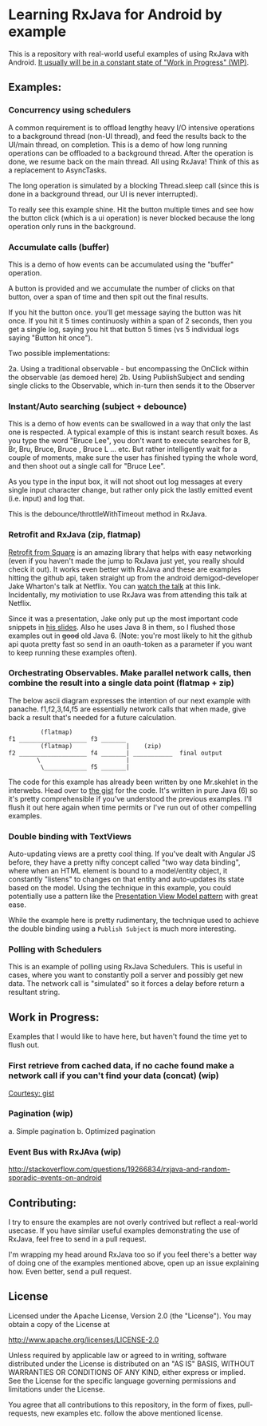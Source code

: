 Learning RxJava for Android by example
==============

This is a repository with real-world useful examples of using RxJava with Android. [It usually will be in a constant state of "Work in Progress" (WIP)](http://nerds.weddingpartyapp.com/tech/2014/09/15/learning-rxjava-with-android-by-example/).

## Examples:

### Concurrency using schedulers

A common requirement is to offload lengthy heavy I/O intensive operations to a background thread (non-UI thread), and feed the results back to the UI/main thread, on completion. This is a demo of how long running operations can be offloaded to a background thread. After the operation is done, we resume back on the main thread. All using RxJava! Think of this as a replacement to AsyncTasks.

The long operation is simulated by a blocking Thread.sleep call (since this is done in a background thread, our UI is never interrupted).

To really see this example shine. Hit the button multiple times and see how the button click (which is a ui operation) is never blocked because the long operation only runs in the background.

### Accumulate calls (buffer)

This is a demo of how events can be accumulated using the "buffer" operation.

A button is provided and we accumulate the number of clicks on that button, over a span of time and then spit out the final results.

If you hit the button once. you'll get message saying the button was hit once. If you hit it 5 times continuosly within a span of 2 seconds, then you get a single log, saying you hit that button 5 times (vs 5 individual logs saying "Button hit once").

Two possible implementations:

2a. Using a traditional observable - but encompassing the OnClick within the observable (as demoed here)
2b. Using PublishSubject and sending single clicks to the Observable, which in-turn then sends it to the Observer

### Instant/Auto searching (subject + debounce)

This is a demo of how events can be swallowed in a way that only the last one is respected. A typical example of this is instant search result boxes. As you type the word "Bruce Lee", you don't want to execute searches for B, Br, Bru, Bruce, Bruce , Bruce L ... etc. But rather intelligently wait for a couple of moments, make sure the user has finished typing the whole word, and then shoot out a single call for "Bruce Lee".

As you type in the input box, it will not shoot out log messages at every single input character change, but rather only pick the lastly emitted event (i.e. input) and log that.

This is the debounce/throttleWithTimeout method in RxJava.

### Retrofit and RxJava (zip, flatmap)

[Retrofit from Square](http://square.github.io/retrofit/) is an amazing library that helps with easy networking (even if you haven't made the jump to RxJava just yet, you really should check it out). It works even better with RxJava and these are examples hitting the github api, taken straight up from the android demigod-developer Jake Wharton's talk at Netflix. You can [watch the talk](https://www.youtube.com/watch?v=aEuNBk1b5OE#t=2480) at this link. Incidentally, my motiviation to use RxJava was from attending this talk at Netflix.

Since it was a presentation, Jake only put up the most important code snippets in [his slides](https://speakerdeck.com/jakewharton/2014-1). Also he uses Java 8 in them, so I flushed those examples out in ~~good~~ old Java 6. (Note: you're most likely to hit the github api quota pretty fast so send in an oauth-token as a parameter if you want to keep running these examples often).

### Orchestrating Observables. Make parallel network calls, then combine the result into a single data point  (flatmap + zip)

The below ascii diagram expresses the intention of our next example with panache. f1,f2,3,f4,f5 are essentially network calls that when made, give back a result that's needed for a future calculation.


             (flatmap)
    f1 ___________________ f3 _______
             (flatmap)               |    (zip)
    f2 ___________________ f4 _______| ___________  final output
            \                        |
             \____________ f5 _______|

The code for this example has already been written by one Mr.skehlet in the interwebs. Head over to [the gist](https://gist.github.com/skehlet/9418379) for the code. It's written in pure Java (6) so it's pretty comprehensible if you've understood the previous examples. I'll flush it out here again when time permits or I've run out of other compelling examples.

### Double binding with TextViews

Auto-updating views are a pretty cool thing. If you've dealt with Angular JS before, they have a pretty nifty concept called "two way data binding", where when an HTML element is bound to a model/entity object, it constantly "listens" to changes on that entity and auto-updates its state based on the model. Using the technique in this example, you could potentially use a pattern like the [Presentation View Model pattern](http://martinfowler.com/eaaDev/PresentationModel.html) with great ease.

While the example here is pretty rudimentary, the technique used to achieve the double binding using a `Publish Subject` is much more interesting.

### Polling with Schedulers

This is an example of polling using RxJava Schedulers. This is useful in cases, where you want to constantly poll a server and possibly get new data. The network call is "simulated" so it forces a delay before return a resultant string.


## Work in Progress:

Examples that I would like to have here, but haven't found the time yet to flush out.

### First retrieve from cached data, if no cache found make a network call if you can't find your data (concat) (wip)
[Courtesy: gist](https://gist.github.com/adelnizamutdinov/7483969)

### Pagination (wip)

a. Simple pagination
b. Optimized pagination

### Event Bus with RxJAva (wip)

http://stackoverflow.com/questions/19266834/rxjava-and-random-sporadic-events-on-android


## Contributing:

I try to ensure the examples are not overly contrived but reflect a real-world usecase. If you have similar useful examples demonstrating the use of RxJava, feel free to send in a pull request.

I'm wrapping my head around RxJava too so if you feel there's a better way of doing one of the examples mentioned above, open up an issue explaining how. Even better, send a pull request.

## License

Licensed under the Apache License, Version 2.0 (the "License").
You may obtain a copy of the License at

   http://www.apache.org/licenses/LICENSE-2.0

Unless required by applicable law or agreed to in writing, software
distributed under the License is distributed on an "AS IS" BASIS,
WITHOUT WARRANTIES OR CONDITIONS OF ANY KIND, either express or implied.
See the License for the specific language governing permissions and
limitations under the License.

You agree that all contributions to this repository, in the form of fixes, pull-requests, new examples etc. follow the above mentioned license.
